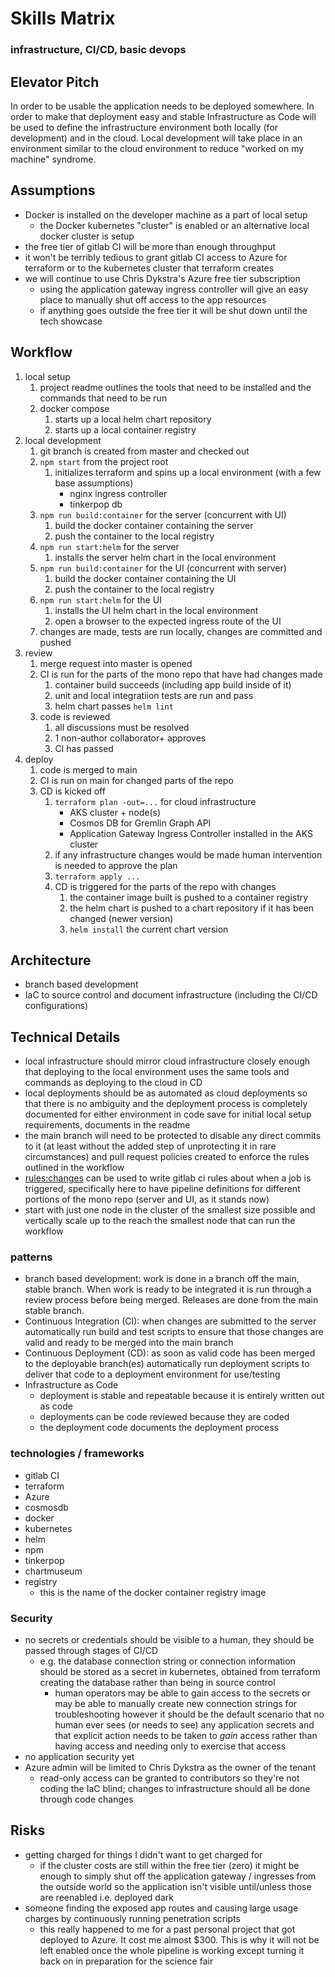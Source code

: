 # Skills Matrix

### infrastructure, CI/CD, basic devops

## Elevator Pitch

In order to be usable the application needs to be deployed somewhere. In order to make that deployment easy and stable Infrastructure as Code will be used to define the infrastructure environment both locally (for development) and in the cloud. Local development will take place in an environment similar to the cloud environment to reduce "worked on my machine" syndrome.

## Assumptions

- Docker is installed on the developer machine as a part of local setup
  - the Docker kubernetes "cluster" is enabled or an alternative local docker cluster is setup
- the free tier of gitlab CI will be more than enough throughput
- it won't be terribly tedious to grant gitlab CI access to Azure for terraform or to the kubernetes cluster that terraform creates
- we will continue to use Chris Dykstra's Azure free tier subscription
  - using the application gateway ingress controller will give an easy place to manually shut off access to the app resources
  - if anything goes outside the free tier it will be shut down until the tech showcase

## Workflow

1. local setup
   1. project readme outlines the tools that need to be installed and the commands that need to be run
   1. docker compose
      1. starts up a local helm chart repository
      1. starts up a local container registry
1. local development
   1. git branch is created from master and checked out
   1. `npm start` from the project root
      1. initializes terraform and spins up a local environment (with a few base assumptions)
         - nginx ingress controller
         - tinkerpop db
   1. `npm run build:container` for the server (concurrent with UI)
      1. build the docker container containing the server
      1. push the container to the local registry
   1. `npm run start:helm` for the server
      1. installs the server helm chart in the local environment
   1. `npm run build:container` for the UI (concurrent with server)
      1. build the docker container containing the UI
      1. push the container to the local registry
   1. `npm run start:helm` for the UI
      1. installs the UI helm chart in the local environment
      1. open a browser to the expected ingress route of the UI
   1. changes are made, tests are run locally, changes are committed and pushed
1. review
   1. merge request into master is opened
   1. CI is run for the parts of the mono repo that have had changes made
      1. container build succeeds (including app build inside of it)
      1. unit and local integratiion tests are run and pass
      1. helm chart passes `helm lint`
   1. code is reviewed
      1. all discussions must be resolved
      1. 1 non-author collaborator+ approves
      1. CI has passed
1. deploy
   1. code is merged to main
   1. CI is run on main for changed parts of the repo
   1. CD is kicked off
      1. `terraform plan -out=...` for cloud infrastructure
         - AKS cluster + node(s)
         - Cosmos DB for Gremlin Graph API
         - Application Gateway Ingress Controller installed in the AKS cluster
      1. if any infrastructure changes would be made human intervention is needed to approve the plan
      1. `terraform apply ...`
      1. CD is triggered for the parts of the repo with changes
         1. the container image built is pushed to a container registry
         1. the helm chart is pushed to a chart repository if it has been changed (newer version)
         1. `helm install` the current chart version

## Architecture

- branch based development
- IaC to source control and document infrastructure (including the CI/CD configurations)

## Technical Details

- local infrastructure should mirror cloud infrastructure closely enough that deploying to the local environment uses the same tools and commands as deploying to the cloud in CD
- local deployments should be as automated as cloud deployments so that there is no ambiguity and the deployment process is completely documented for either environment in code save for initial local setup requirements, documents in the readme
- the main branch will need to be protected to disable any direct commits to it (at least without the added step of unprotecting it in rare circumstances) and pull request policies created to enforce the rules outlined in the workflow
- [rules:changes](https://docs.gitlab.com/ee/ci/yaml/#ruleschanges) can be used to write gitlab ci rules about when a job is triggered, specifically here to have pipeline definitions for different portions of the mono repo (server and UI, as it stands now)
- start with just one node in the cluster of the smallest size possible and vertically scale up to the reach the smallest node that can run the workflow

### patterns

- branch based development: work is done in a branch off the main, stable branch. When work is ready to be integrated it is run through a review process before being merged. Releases are done from the main stable branch.
- Continuous Integration (CI): when changes are submitted to the server automatically run build and test scripts to ensure that those changes are valid and ready to be merged into the main branch
- Continuous Deployment (CD): as soon as valid code has been merged to the deployable branch(es) automatically run deployment scripts to deliver that code to a deployment environment for use/testing
- Infrastructure as Code
  - deployment is stable and repeatable because it is entirely written out as code
  - deployments can be code reviewed because they are coded
  - the deployment code documents the deployment process

### technologies / frameworks

- gitlab CI
- terraform
- Azure
- cosmosdb
- docker
- kubernetes
- helm
- npm
- tinkerpop
- chartmuseum
- registry
  - this is the name of the docker container registry image

### Security

- no secrets or credentials should be visible to a human, they should be passed through stages of CI/CD
  - e.g. the database connection string or connection information should be stored as a secret in kubernetes, obtained from terraform creating the database rather than being in source control
    - human operators may be able to gain access to the secrets or may be able to manually create new connection strings for troubleshooting however it should be the default scenario that no human ever sees (or needs to see) any application secrets and that explicit action needs to be taken to _gain_ access rather than having access and needing only to exercise that access
- no application security yet
- Azure admin will be limited to Chris Dykstra as the owner of the tenant
  - read-only access can be granted to contributors so they're not coding the IaC blind; changes to infrastructure should all be done through code changes

## Risks

- getting charged for things I didn't want to get charged for
  - if the cluster costs are still within the free tier (zero) it might be enough to simply shut off the application gateway / ingresses from the outside world so the application isn't visible until/unless those are reenabled i.e. deployed dark
- someone finding the exposed app routes and causing large usage charges by continuously running penetration scripts
  - this really happened to me for a past personal project that got deployed to Azure. It cost me almost $300. This is why it will not be left enabled once the whole pipeline is working except turning it back on in preparation for the science fair

